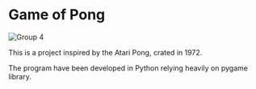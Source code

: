 # Game of Pong
![Group 4](https://github.com/sena-00/game-of-pong/assets/156020094/c9f36aa0-ceb4-4a67-9a32-bb650ce1df80)

This is a project inspired by the Atari Pong, crated in 1972.  

The program have been developed in Python relying heavily on pygame library. 


